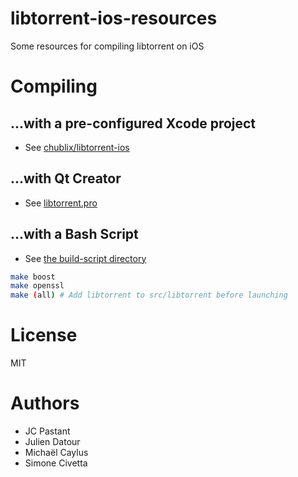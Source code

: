 # libtorrent-ios-resources
Some resources for compiling libtorrent on iOS

# Compiling

## ...with a pre-configured Xcode project
- See [chublix/libtorrent-ios](https://github.com/chublix/libtorrent-ios)

## ...with Qt Creator
- See [libtorrent.pro](libtorrent.pro)

## ...with a Bash Script
- See [the build-script directory](build-script)
```bash
make boost
make openssl
make (all) # Add libtorrent to src/libtorrent before launching
```

# License
MIT

# Authors
- JC Pastant
- Julien Datour
- Michaël Caylus
- Simone Civetta
